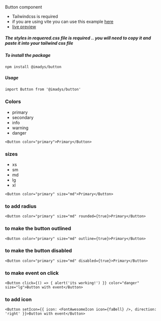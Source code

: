 Button component

- Tailwindcss is required
- if you are using vite you can use this example [here](https://github.com/imadys/button-component "link")
- [live preview](https://button-component-kohl.vercel.app/ "@imadys/dropdown")
##### The styles in requered.css file is required .. you will need to copy it and paste it into your tailwind css file
##### To install the package
`npm install @imadys/button`

##### Usage
`import Button from '@imadys/button'`

### Colors
- primary
- secondary
- info
- warning
- danger


`
  <Button color="primary">Primary</Button>
`

### sizes
- xs
- sm
- md
- lg
- xl


`
  <Button color="primary" size="md">Primary</Button>
`

### to add radius

`
  <Button color="primary" size="md" rounded={true}>Primary</Button>
`

### to make the button outlined

`
  <Button color="primary" size="md" outline={true}>Primary</Button>
`

### to make the button disabled

`
  <Button color="primary" size="md" disabled={true}>Primary</Button>
`

### to make event on click
`
  <Button click={() => { alert('its working!') }} color="danger" size="lg">Button with event</Button>
`

### to add icon
`
  <Button setIcon={{ icon: <FontAwesomeIcon icon={faBell} />, direction: 'right' }}>Button with event</Button>
`

